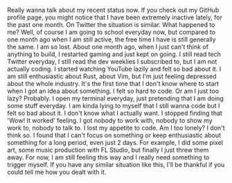 Really wanna talk about my recent status now. If you check out my GitHub profile page, you might notice that I have been extremely inactive lately, for the past one month. On Twitter the situation is similar. What happened to me? Well, of course I am going to school everyday now, but compared to one month ago when I am still active, the free time I have is still generally the same. I am so lost. About one month ago, when I just can't think of anything to build, I restarted gaming and just kept on going. I still read tech Twitter everyday, I still read the dev weeklies I subscribed to, but I am not actually coding. I started watching YouTube lazily and felt so bad about it. I am still enthusiastic about Rust, about Vim, but I'm just feeling depressed about the whole industry. It's the first time that I don't know where to start when I got an idea about something. I felt so hard to code. Or am I just too lazy? Probably. I open my terminal everyday, just pretending that I am doing some stuff everyday. I am kinda lying to myself that I still wanna code but I felt so bad about it. I don't know what I actually want. I stopped finding that 'Wow! It worked' feeling. I got nobody to work with, nobody to show my work to, nobody to talk to. I lost my appetite to code. Am I too lonely? I don't think so. I found that I can't focus on something or keep enthusiastic about something for a long period, even just 2 days. For example, I did some pixel art, some music production with FL Studio, but finally I just threw them away. For now, I am still feeling this way and I really need something to trigger myself. If you have any similar situation like this, I'll be thankful if you could tell me how you dealt with it.
